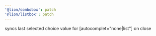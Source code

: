 ```yaml
---
'@lion/combobox': patch
'@lion/listbox': patch
---
```


syncs last selected choice value for [autocomplet="none|list"] on close
